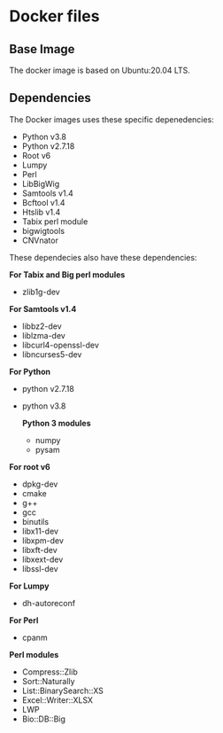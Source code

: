 # Docker files

## Base Image
The docker image is based on Ubuntu:20.04 LTS.

## Dependencies 
The Docker images uses these specific depenedencies:

- Python v3.8
- Python v2.7.18
- Root v6 
- Lumpy
- Perl
- LibBigWig
- Samtools v1.4
- Bcftool v1.4
- Htslib v1.4
- Tabix perl module
- bigwigtools
- CNVnator

These dependecies also have these dependencies:

**For Tabix and Big perl modules**
- zlib1g-dev

**For Samtools v1.4**
- libbz2-dev 
- liblzma-dev 
- libcurl4-openssl-dev 
- libncurses5-dev

**For Python**
- python v2.7.18
- python v3.8

  **Python 3 modules**
  - numpy
  - pysam

**For root v6**
- dpkg-dev 
- cmake 
- g++ 
- gcc 
- binutils 
- libx11-dev 
- libxpm-dev 
- libxft-dev 
- libxext-dev 
- libssl-dev

**For Lumpy**
- dh-autoreconf

**For Perl**
- cpanm
 
 **Perl modules**
 - Compress::Zlib
 - Sort::Naturally 
 - List::BinarySearch::XS
 - Excel::Writer::XLSX
 - LWP
 - Bio::DB::Big


